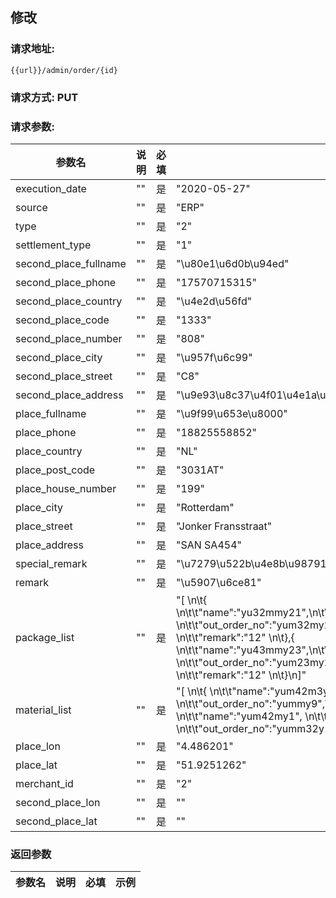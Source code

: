 ## 修改
### 请求地址:
```
{{url}}/admin/order/{id}
```
### 请求方式: PUT  
### 请求参数:  

|参数名|说明|必填|示例|  
 |---|---|---|---|  
|execution_date|""|是|"2020-05-27"|  
|source|""|是|"ERP"|  
|type|""|是|"2"|  
|settlement_type|""|是|"1"|  
|second_place_fullname|""|是|"\u80e1\u6d0b\u94ed"|  
|second_place_phone|""|是|"17570715315"|  
|second_place_country|""|是|"\u4e2d\u56fd"|  
|second_place_code|""|是|"1333"|  
|second_place_number|""|是|"808"|  
|second_place_city|""|是|"\u957f\u6c99"|  
|second_place_street|""|是|"C8"|  
|second_place_address|""|是|"\u9e93\u8c37\u4f01\u4e1a\u5e7f\u573a"|  
|place_fullname|""|是|"\u9f99\u653e\u8000"|  
|place_phone|""|是|"18825558852"|  
|place_country|""|是|"NL"|  
|place_post_code|""|是|"3031AT"|  
|place_house_number|""|是|"199"|  
|place_city|""|是|"Rotterdam"|  
|place_street|""|是|"Jonker Fransstraat"|  
|place_address|""|是|"SAN SA454"|  
|special_remark|""|是|"\u7279\u522b\u4e8b\u98791"|  
|remark|""|是|"\u5907\u6ce81"|  
|package_list|""|是|"[     \n\t{        \n\t\t\"name\":\"yu32mmy21\",\n\t\t\"express_first_no\":\"yum32my22\",\n\t\t\"express_second_no\":\"\", \n\t\t\"out_order_no\":\"yum32my21\",\n\t\t\"weight\":\"12.12\",\n\t\t\"expect_quantity\":\"12\", \n\t\t\"remark\":\"12\"   \n\t},{        \n\t\t\"name\":\"yu43mmy23\",\n\t\t\"express_first_no\":\"yum24my24\",\n\t\t\"express_second_no\":\"\", \n\t\t\"out_order_no\":\"yum23my23\",\n\t\t\"weight\":\"12.12\",\n\t\t\"expect_quantity\":\"12\", \n\t\t\"remark\":\"12\"   \n\t}\n]"|  
|material_list|""|是|"[     \n\t{        \n\t\t\"name\":\"yum42m3y1\", \n\t\t\"out_order_no\":\"yumm3y9\",\n\t\t\"code\":\"yu4mmy\", \n\t\t\"out_order_no\":\"yummy9\",\n\t\t\"expect_quantity\":\"6\",\n\t\t\"remark\":\"wqwq\"\n\t},{        \n\t\t\"name\":\"yum42my1\", \n\t\t\"code\":\"yum324my1\", \n\t\t\"out_order_no\":\"yumm32y10\",\n\t\t\"expect_quantity\":\"5\",\n\t\t\"remark\":\"wqwq\"\n\t}\n]"|  
|place_lon|""|是|"4.486201"|  
|place_lat|""|是|"51.9251262"|  
|merchant_id|""|是|"2"|  
|second_place_lon|""|是|""|  
|second_place_lat|""|是|""|  
### 返回参数  

|参数名|说明|必填|示例|  
 |---|---|---|---|  

